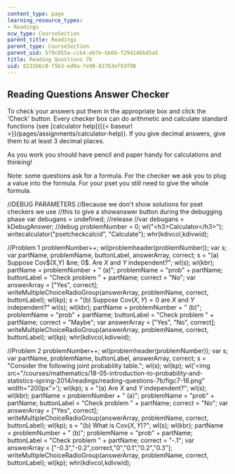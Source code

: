 ```yaml
---
content_type: page
learning_resource_types:
- Readings
ocw_type: CourseSection
parent_title: Readings
parent_type: CourseSection
parent_uid: 579c055a-ccb4-eb7e-bb6b-f294146b45a5
title: Reading Questions 7b
uid: 0232b6c8-f5b3-ed0a-7e98-827b3ef93f98
---
```


Reading Questions Answer Checker
--------------------------------

To check your answers put them in the appropriate box and click the 'Check' button. Every checker box can do arithmetic and calculate standard functions (see [calculator help]({{< baseurl >}}/pages/assignments/calculator-help)). If you give decimal answers, give them to at least 3 decimal places.

As you work you should have pencil and paper handy for calculations and thinking!

Note: some questions ask for a formula. For the checker we ask you to plug a value into the formula. For your pset you still need to give the whole formula.

//DEBUG PARAMETERS //Because we don't show solutions for pset checkers we use //this to give a showanswer button during the debugging phase var debugans = undefined; //release //var debugans = kDebugAnswer; //debug problemNumber = 0; wl("\<h3>Calculator\</h3>"); writecalculator("psetcheckcalcid", "Calculate"); whr(kdivcol,kdivwid);

//Problem 1 problemNumber++; wl(problemheader(problemNumber)); var s; var partName, problemName, buttonLabel, answerArray, correct; s = "(a) Suppose Cov$(X,Y) &ne; 0$. Are $X$ and $Y$ independent?"; wl(s); wl(kbr); partName = problemNumber + " (a)"; problemName = "prob" + partName; buttonLabel = "Check problem " + partName; correct = "No"; var answerArray = \["Yes", correct\]; writeMultipleChoiceRadioGroup(answerArray, problemName, correct, buttonLabel); wl(kp); s = "(b) Suppose Cov$(X,Y) = 0$ are $X$ and $Y$ independent?" wl(s); wl(kbr); partName = problemNumber + " (b)"; problemName = "prob" + partName; buttonLabel = "Check problem " + partName; correct = "Maybe"; var answerArray = \["Yes", "No", correct\]; writeMultipleChoiceRadioGroup(answerArray, problemName, correct, buttonLabel); wl(kp); whr(kdivcol,kdivwid);

//Problem 2 problemNumber++; wl(problemheader(problemNumber)); var s; var partName, problemName, buttonLabel, answerArray, correct; s = "Consider the following joint probability table."; wl(s); wl(kp); wl('\<img src="/courses/mathematics/18-05-introduction-to-probability-and-statistics-spring-2014/readings/reading-questions-7b/figc7-16.png" width="200px">'); wl(kp); s = "(a) Are $X$ and $Y$ independent?"; wl(s); wl(kbr); partName = problemNumber + " (a)"; problemName = "prob" + partName; buttonLabel = "Check problem " + partName; correct = "No"; var answerArray = \["Yes", correct\]; writeMultipleChoiceRadioGroup(answerArray, problemName, correct, buttonLabel); wl(kp); s = "(b) What is Cov$(X,Y)$?"; wl(s); wl(kbr); partName = problemNumber + " (b)"; problemName = "prob" + partName; buttonLabel = "Check problem " + partName; correct = "-.1"; var answerArray = \["-0.3","-0.2",correct,"0","0.1","0.2","0.3"\]; writeMultipleChoiceRadioGroup(answerArray, problemName, correct, buttonLabel); wl(kp); whr(kdivcol,kdivwid);